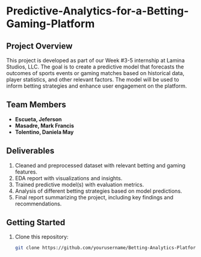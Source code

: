 # Predictive-Analytics-for-a-Betting-Gaming-Platform

## Project Overview
This project is developed as part of our Week #3-5 internship at Lamina Studios, LLC. The goal is to create a predictive model that forecasts the outcomes of sports events or gaming matches based on historical data, player statistics, and other relevant factors. The model will be used to inform betting strategies and enhance user engagement on the platform.

## Team Members
- **Escueta, Jeferson**
- **Masadre, Mark Francis**
- **Tolentino, Daniela May**

## Deliverables
1. Cleaned and preprocessed dataset with relevant betting and gaming features.
2. EDA report with visualizations and insights.
3. Trained predictive model(s) with evaluation metrics.
4. Analysis of different betting strategies based on model predictions.
5. Final report summarizing the project, including key findings and recommendations.

## Getting Started
1. Clone this repository:
   ```bash
   git clone https://github.com/yourusername/Betting-Analytics-Platform.git
